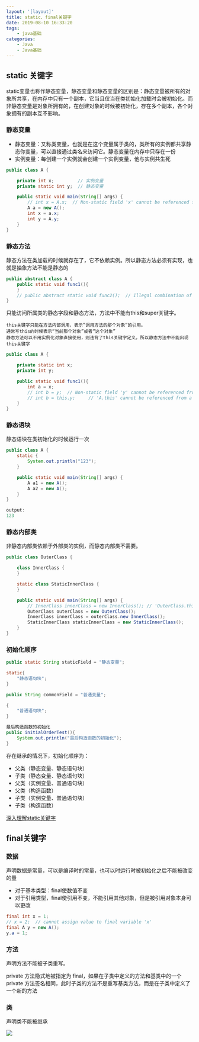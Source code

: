 ```yaml
---
layout: '[layout]'
title: static、final关键字
date: 2019-08-10 16:33:20
tags:
    - java基础
categories:
    - Java
    - Java基础
---
```

## static 关键字
static变量也称作静态变量，静态变量和静态变量的区别是：静态变量被所有的对象所共享，在内存中只有一个副本，它当且仅当在类初始化加载时会被初始化。而非静态变量是对象所拥有的，在创建对象的时候被初始化，存在多个副本，各个对象拥有的副本互不影响。

### 静态变量

- 静态变量：又称类变量，也就是在这个变量属于类的，类所有的实例都共享静态你变量，可以直接通过类名来访问它。静态变量在内存中只存在一份
- 实例变量：每创建一个实例就会创建一个实例变量，他与实例共生死
```java
public class A {

    private int x;         // 实例变量
    private static int y;  // 静态变量

    public static void main(String[] args) {
        // int x = A.x;  // Non-static field 'x' cannot be referenced from a static context
        A a = new A();
        int x = a.x;
        int y = A.y;
    }
}
```
### 静态方法
静态方法在类加载的时候就存在了，它不依赖实例。所以静态方法必须有实现，也就是抽象方法不能是静态的
```java
public abstract class A {
    public static void func1(){
    }
    // public abstract static void func2();  // Illegal combination of modifiers: 'abstract' and 'static'
}
```
只能访问所属类的静态字段和静态方法，方法中不能有this和super关键字。
```
this关键字只能在方法内部调用，表示”调用方法的那个对象“的引用。
通常写this的时候表示“当前那个对象”或者“这个对象”
静态方法可以不用实例化对象直接使用，则违背了this关键字定义。所以静态方法中不能出现this关键字
```
```java
public class A {

    private static int x;
    private int y;

    public static void func1(){
        int a = x;
        // int b = y;  // Non-static field 'y' cannot be referenced from a static context
        // int b = this.y;     // 'A.this' cannot be referenced from a static context
    }
}
```

### 静态语块
静态语块在类初始化的时候运行一次
```java
public class A {
    static {
        System.out.println("123");
    }

    public static void main(String[] args) {
        A a1 = new A();
        A a2 = new A();
    }
}

output:
123
```

### 静态内部类
非静态内部类依赖于外部类的实例，而静态内部类不需要。
```java
public class OuterClass {

    class InnerClass {
    }

    static class StaticInnerClass {
    }

    public static void main(String[] args) {
        // InnerClass innerClass = new InnerClass(); // 'OuterClass.this' cannot be referenced from a static context
        OuterClass outerClass = new OuterClass();
        InnerClass innerClass = outerClass.new InnerClass();
        StaticInnerClass staticInnerClass = new StaticInnerClass();
    }
}

```

### 初始化顺序
```java
public static String staticField = "静态变量";

static{
    "静态语句块";
}

public String commonField = "普通变量";

{
    "普通语句块";
}

最后构造函数的初始化
public initialOrderTest(){
    System.out.println("最后构造函数的初始化");
}
```

存在继承的情况下，初始化顺序为：

- 父类（静态变量、静态语句块）
- 子类（静态变量、静态语句块）
- 父类（实例变量、普通语句块）
- 父类（构造函数）
- 子类（实例变量、普通语句块）
- 子类（构造函数）

[深入理解static关键字](https://www.cnblogs.com/dolphin0520/p/3799052.html)

## final关键字
### 数据
声明数据是常量，可以是编译时的常量，也可以时运行时被初始化之后不能被改变的量
- 对于基本类型：final使数值不变
- 对于引用类型，final使引用不变，不能引用其他对象，但是被引用对象本身可以更改
```java
final int x = 1;
// x = 2;  // cannot assign value to final variable 'x'
final A y = new A();
y.a = 1;

```
### 方法
声明方法不能被子类重写。

private 方法隐式地被指定为 final，如果在子类中定义的方法和基类中的一个 private 方法签名相同，此时子类的方法不是重写基类方法，而是在子类中定义了一个新的方法

### 类
声明类不能被继承

![](https://brandonxcc.top/abc.jpg)
